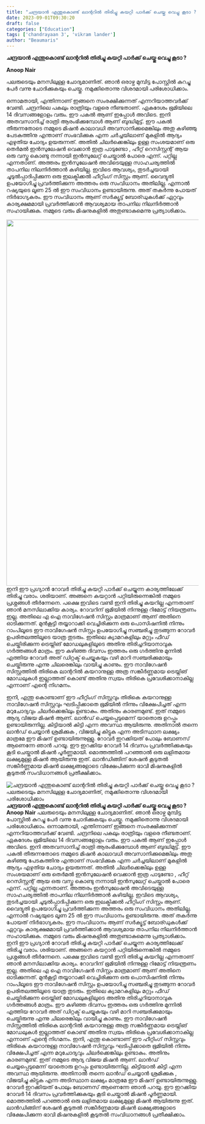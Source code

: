```yaml
---
title: "ചന്ദ്രയാൻ എന്തുകൊണ്ട് ലാന്ററിൽ തിരിച്ചു കയറ്റി പാർക്ക് ചെയ്തു വെച്ചു കൂടാ ? പലരുടെയും മനസിലുള്ള ചോദ്യമാണിത്, നമുക്കിതൊന്നു വിശദമായി പരിശോധിക്കാം"
date: 2023-09-01T09:30:20
draft: false
categories: ["Education"]
tags: ['chandrayaan 3', 'vikram lander']
author: "Beaumaris"
---
```


<strong>ചന്ദ്രയാൻ എന്തുകൊണ്ട് ലാന്ററിൽ തിരിച്ചു കയറ്റി പാർക്ക് ചെയ്തു വെച്ചു കൂടാ ?</strong>

<strong>Anoop Nair</strong>

പലരുടെയും മനസിലുള്ള ചോദ്യമാണിത്. ഞാൻ ഒരാഴ്ച മുമ്പിട്ട പോസ്റ്റിൽ കുറച്ചു പേർ വന്നു ചോദിക്കുകയും ചെയ്തു. നമുക്കിതൊന്നു വിശദമായി പരിശോധിക്കാം.

ഒന്നാമതായി, എന്തിന്നാണ് ഇങ്ങനെ സംരക്ഷിക്കുന്നത് എന്നറിയാത്തവർക്ക് വേണ്ടി. ചന്ദ്രനിലെ പകലും രാത്രിയും വളരെ നീണ്ടതാണ്. ഏകദേശം ഭൂമിയിലെ 14 ദിവസങ്ങളോളം വരും. ഈ പകൽ ആണ് ഇപ്പോൾ അവിടെ. ഇനി അതവസാനിച്ച് രാത്രി ആരംഭിക്കുമ്പോൾ ആണ് ബുദ്ധിമുട്ട്. ഈ പകൽ തീരുന്നതോടെ നമ്മുടെ മിഷൻ കാലാവധി അവസാനിക്കുമെങ്കിലും അതു കഴിഞ്ഞു പേടകത്തിനു എന്താണ് സംഭവിക്കുക എന്ന ചർച്ചയിലാണ് മുകളിൽ ആദ്യം എഴുതിയ ചോദ്യം ഉയരുന്നത്. അതിൽ ചിലർക്കെങ്കിലും ഉള്ള സംശയമാണ് ഒരു തെർമൽ ഇൻസുലേഷൻ വെക്കാൻ ഇത്ര പാടുണ്ടോ , ഹീറ്റ് റെസിസ്റ്റന്റ് ആയ ഒരു വസ്തു കൊണ്ടു നന്നായി ഇൻസുലേറ്റ് ചെയ്താൽ പോരെ എന്ന്. പറ്റില്ല എന്നതാണ്. അത്തരം ഇൻസുലേഷൻ അവിടെയുള്ള സാഹചര്യത്തിൽ താപനില നിലനിർത്താൻ കഴിയില്ല. ഇവിടെ ആവശ്യം, തുടർച്ചയായി ചൂടുൽപ്പാദിപ്പിക്കുന്ന ഒരു ഇലക്ട്രിക്കൽ ഹീറ്റിംഗ് സിസ്റ്റം ആണ്. വൈദ്യുതി ഉപയോഗിച്ചു പ്രവർത്തിക്കുന്ന അത്തരം ഒരു സംവിധാനം അതിലില്ല. എന്നാൽ റഷ്യയുടെ ലൂണ 25 ൽ ഈ സംവിധാനം ഉണ്ടായിരുന്നു. അത് തകർന്നു പോയത് നിർഭാഗ്യകരം. ഈ സംവിധാനം ആണ് സർക്യൂട്ട് ബോര്ഡുകൾക്ക് ഏറ്റവും കാര്യക്ഷമമായി പ്രവർത്തിക്കാൻ ആവശ്യമായ താപനില നിലനിർത്താൻ സഹായിക്കുക. നമ്മുടെ വരും മിഷനുകളിൽ അതുണ്ടാകുമെന്നു പ്രത്യാശിക്കാം.

<img class="size-full wp-image-416790 aligncenter" src="https://cdn.boolokam.com/articles/2023/09/t3t3t.jpg" alt="" width="960" height="960" />ഇനി ഈ പ്രഗ്യാൻ റോവർ തിരിച്ചു കയറ്റി പാർക്ക് ചെയ്യുന്ന കാര്യത്തിലേക്ക് തിരിച്ചു വരാം. ശരിയാണ്. അങ്ങനെ കയറ്റാൻ പറ്റിയിരുന്നെങ്കിൽ നമ്മുടെ പ്രശ്നങ്ങൾ തീർന്നേനെ. പക്ഷെ ഇവിടെ വണ്ടി ഇനി തിരിച്ചു കയറില്ല എന്നതാണ് ഞാൻ മനസിലാക്കിയ കാര്യം. റോവറിന് ഭൂമിയിൽ നിന്നുള്ള റിമോട്ട് നിയന്ത്രണം ഇല്ല. അതിലെ എ ഐ നാവിഗേഷൻ സിസ്റ്റം മാത്രമാണ് ആണ് അതിനെ ഓടിക്കുന്നത്. മുൻകൂട്ടി തയ്യാറാക്കി വെച്ചിരിക്കുന്ന ഒരു പൊസിഷനിൽ നിന്നും റാംപിലൂടെ ഈ നാവിഗേഷൻ സിസ്റ്റം ഉപയോഗിച്ചു സഞ്ചരിച്ചു തുടങ്ങുന്ന റോവർ ഉപരിതലത്തിലൂടെ യാത്ര തുടരും. ഇതിലെ ക്യാമറകളിലും മറ്റും ഫീഡ് ചെയ്തിരിക്കുന്ന ട്രെയ്നിങ് മോഡലുകളിലൂടെ അതിനു തിരിച്ചറിയാനാവുക ഗർത്തങ്ങൾ മാത്രം. ഈ കഴിഞ്ഞ ദിവസം ഇത്തരം ഒരു ഗർത്തിനു മുന്നിൽ എത്തിയ റോവർ അത് ഡിറ്റക്ട് ചെയ്യുകയും വഴി മാറി സഞ്ചരിക്കുമായും ചെയ്തിരുന്നു എന്നു ചിലരെങ്കിലും വായിച്ചു കാണും. ഈ നാവിഗേഷൻ സിസ്റ്റത്തിൽ തിരികെ ലാന്ററിൽ കയറാനുള്ള അത്ര സങ്കീർണ്ണമായ ട്രെയ്നിങ് മോഡലുകൾ ഇല്ലാത്തത് കൊണ്ട് അതിനു സ്വയം തിരികെ പ്രവേശിക്കാനാകില്ല എന്നാണ് എന്റെ നിഗമനം.

ഇനി, എന്തു കൊണ്ടാണ് ഈ ഹീറ്റിംഗ് സിസ്റ്റവും തിരികെ കയറാനുള്ള നാവിഗേഷൻ സിസ്റ്റവും ഘടിപ്പിക്കാതെ ഭൂമിയിൽ നിന്നും വിക്ഷേപിച്ചത് എന്ന മറുചോദ്യവും ചിലർക്കെങ്കിലും ഉണ്ടാകും. അതിനും കാരണമുണ്ട്. ഇത് നമ്മുടെ ആദ്യ വിജയ മിഷൻ ആണ്. ലാൻഡ് ചെയ്യപ്പെടുമെന്ന് യാതൊരു ഉറപ്പും ഉണ്ടായിരുന്നില്ല. കിട്ടിയാൽ കിട്ടി എന്ന അവസ്ഥ ആയിരുന്നു. അതിനാൽ തന്നെ ലാൻഡ് ചെയ്യാൻ ശ്രമിക്കുക , വിജയിച്ചു കിട്ടുക എന്ന അടിസ്ഥാന ലക്ഷ്യം മാത്രമേ ഈ മിഷന് ഉണ്ടായിരുന്നുള്ളു. റോവർ ഇറക്കിയത് പോലും ബോണസ് ആണെന്നേ ഞാൻ പറയൂ. ഈ ഇറക്കിയ റോവർ 14 ദിവസം പ്രവർത്തിക്കുകയും കൂടി ചെയ്താൽ മിഷൻ പൂർണ്ണമായി. മൊത്തത്തിൽ പറഞ്ഞാൽ ഒരു ലളിതമായ ലക്ഷ്യമുള്ള മിഷൻ ആയിരുന്നു ഇത്. ലാൻഡിങ്ങിന് ശേഷൻ കൂടുതൽ സങ്കീർണ്ണമായ മിഷൻ ലക്ഷ്യങ്ങളോടെ വിക്ഷേപിക്കുന്ന ഭാവി മിഷനുകളിൽ കൂടുതൽ സംവിധാനങ്ങൾ പ്രതീക്ഷിക്കാം.


![ചന്ദ്രയാൻ എന്തുകൊണ്ട് ലാന്ററിൽ തിരിച്ചു കയറ്റി പാർക്ക് ചെയ്തു വെച്ചു കൂടാ ? പലരുടെയും മനസിലുള്ള ചോദ്യമാണിത്, നമുക്കിതൊന്നു വിശദമായി പരിശോധിക്കാം](https://cdn.boolokam.com/articles/2023/09/t3t3t.jpg)**ചന്ദ്രയാൻ എന്തുകൊണ്ട് ലാന്ററിൽ തിരിച്ചു കയറ്റി പാർക്ക് ചെയ്തു വെച്ചു കൂടാ ?** **Anoop Nair** പലരുടെയും മനസിലുള്ള ചോദ്യമാണിത്. ഞാൻ ഒരാഴ്ച മുമ്പിട്ട പോസ്റ്റിൽ കുറച്ചു പേർ വന്നു ചോദിക്കുകയും ചെയ്തു. നമുക്കിതൊന്നു വിശദമായി പരിശോധിക്കാം. ഒന്നാമതായി, എന്തിന്നാണ് ഇങ്ങനെ സംരക്ഷിക്കുന്നത് എന്നറിയാത്തവർക്ക് വേണ്ടി. ചന്ദ്രനിലെ പകലും രാത്രിയും വളരെ നീണ്ടതാണ്. ഏകദേശം ഭൂമിയിലെ 14 ദിവസങ്ങളോളം വരും. ഈ പകൽ ആണ് ഇപ്പോൾ അവിടെ. ഇനി അതവസാനിച്ച് രാത്രി ആരംഭിക്കുമ്പോൾ ആണ് ബുദ്ധിമുട്ട്. ഈ പകൽ തീരുന്നതോടെ നമ്മുടെ മിഷൻ കാലാവധി അവസാനിക്കുമെങ്കിലും അതു കഴിഞ്ഞു പേടകത്തിനു എന്താണ് സംഭവിക്കുക എന്ന ചർച്ചയിലാണ് മുകളിൽ ആദ്യം എഴുതിയ ചോദ്യം ഉയരുന്നത്. അതിൽ ചിലർക്കെങ്കിലും ഉള്ള സംശയമാണ് ഒരു തെർമൽ ഇൻസുലേഷൻ വെക്കാൻ ഇത്ര പാടുണ്ടോ , ഹീറ്റ് റെസിസ്റ്റന്റ് ആയ ഒരു വസ്തു കൊണ്ടു നന്നായി ഇൻസുലേറ്റ് ചെയ്താൽ പോരെ എന്ന്. പറ്റില്ല എന്നതാണ്. അത്തരം ഇൻസുലേഷൻ അവിടെയുള്ള സാഹചര്യത്തിൽ താപനില നിലനിർത്താൻ കഴിയില്ല. ഇവിടെ ആവശ്യം, തുടർച്ചയായി ചൂടുൽപ്പാദിപ്പിക്കുന്ന ഒരു ഇലക്ട്രിക്കൽ ഹീറ്റിംഗ് സിസ്റ്റം ആണ്. വൈദ്യുതി ഉപയോഗിച്ചു പ്രവർത്തിക്കുന്ന അത്തരം ഒരു സംവിധാനം അതിലില്ല. എന്നാൽ റഷ്യയുടെ ലൂണ 25 ൽ ഈ സംവിധാനം ഉണ്ടായിരുന്നു. അത് തകർന്നു പോയത് നിർഭാഗ്യകരം. ഈ സംവിധാനം ആണ് സർക്യൂട്ട് ബോര്ഡുകൾക്ക് ഏറ്റവും കാര്യക്ഷമമായി പ്രവർത്തിക്കാൻ ആവശ്യമായ താപനില നിലനിർത്താൻ സഹായിക്കുക. നമ്മുടെ വരും മിഷനുകളിൽ അതുണ്ടാകുമെന്നു പ്രത്യാശിക്കാം. ഇനി ഈ പ്രഗ്യാൻ റോവർ തിരിച്ചു കയറ്റി പാർക്ക് ചെയ്യുന്ന കാര്യത്തിലേക്ക് തിരിച്ചു വരാം. ശരിയാണ്. അങ്ങനെ കയറ്റാൻ പറ്റിയിരുന്നെങ്കിൽ നമ്മുടെ പ്രശ്നങ്ങൾ തീർന്നേനെ. പക്ഷെ ഇവിടെ വണ്ടി ഇനി തിരിച്ചു കയറില്ല എന്നതാണ് ഞാൻ മനസിലാക്കിയ കാര്യം. റോവറിന് ഭൂമിയിൽ നിന്നുള്ള റിമോട്ട് നിയന്ത്രണം ഇല്ല. അതിലെ എ ഐ നാവിഗേഷൻ സിസ്റ്റം മാത്രമാണ് ആണ് അതിനെ ഓടിക്കുന്നത്. മുൻകൂട്ടി തയ്യാറാക്കി വെച്ചിരിക്കുന്ന ഒരു പൊസിഷനിൽ നിന്നും റാംപിലൂടെ ഈ നാവിഗേഷൻ സിസ്റ്റം ഉപയോഗിച്ചു സഞ്ചരിച്ചു തുടങ്ങുന്ന റോവർ ഉപരിതലത്തിലൂടെ യാത്ര തുടരും. ഇതിലെ ക്യാമറകളിലും മറ്റും ഫീഡ് ചെയ്തിരിക്കുന്ന ട്രെയ്നിങ് മോഡലുകളിലൂടെ അതിനു തിരിച്ചറിയാനാവുക ഗർത്തങ്ങൾ മാത്രം. ഈ കഴിഞ്ഞ ദിവസം ഇത്തരം ഒരു ഗർത്തിനു മുന്നിൽ എത്തിയ റോവർ അത് ഡിറ്റക്ട് ചെയ്യുകയും വഴി മാറി സഞ്ചരിക്കുമായും ചെയ്തിരുന്നു എന്നു ചിലരെങ്കിലും വായിച്ചു കാണും. ഈ നാവിഗേഷൻ സിസ്റ്റത്തിൽ തിരികെ ലാന്ററിൽ കയറാനുള്ള അത്ര സങ്കീർണ്ണമായ ട്രെയ്നിങ് മോഡലുകൾ ഇല്ലാത്തത് കൊണ്ട് അതിനു സ്വയം തിരികെ പ്രവേശിക്കാനാകില്ല എന്നാണ് എന്റെ നിഗമനം. ഇനി, എന്തു കൊണ്ടാണ് ഈ ഹീറ്റിംഗ് സിസ്റ്റവും തിരികെ കയറാനുള്ള നാവിഗേഷൻ സിസ്റ്റവും ഘടിപ്പിക്കാതെ ഭൂമിയിൽ നിന്നും വിക്ഷേപിച്ചത് എന്ന മറുചോദ്യവും ചിലർക്കെങ്കിലും ഉണ്ടാകും. അതിനും കാരണമുണ്ട്. ഇത് നമ്മുടെ ആദ്യ വിജയ മിഷൻ ആണ്. ലാൻഡ് ചെയ്യപ്പെടുമെന്ന് യാതൊരു ഉറപ്പും ഉണ്ടായിരുന്നില്ല. കിട്ടിയാൽ കിട്ടി എന്ന അവസ്ഥ ആയിരുന്നു. അതിനാൽ തന്നെ ലാൻഡ് ചെയ്യാൻ ശ്രമിക്കുക , വിജയിച്ചു കിട്ടുക എന്ന അടിസ്ഥാന ലക്ഷ്യം മാത്രമേ ഈ മിഷന് ഉണ്ടായിരുന്നുള്ളു. റോവർ ഇറക്കിയത് പോലും ബോണസ് ആണെന്നേ ഞാൻ പറയൂ. ഈ ഇറക്കിയ റോവർ 14 ദിവസം പ്രവർത്തിക്കുകയും കൂടി ചെയ്താൽ മിഷൻ പൂർണ്ണമായി. മൊത്തത്തിൽ പറഞ്ഞാൽ ഒരു ലളിതമായ ലക്ഷ്യമുള്ള മിഷൻ ആയിരുന്നു ഇത്. ലാൻഡിങ്ങിന് ശേഷൻ കൂടുതൽ സങ്കീർണ്ണമായ മിഷൻ ലക്ഷ്യങ്ങളോടെ വിക്ഷേപിക്കുന്ന ഭാവി മിഷനുകളിൽ കൂടുതൽ സംവിധാനങ്ങൾ പ്രതീക്ഷിക്കാം.
